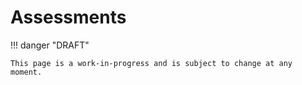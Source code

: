 # Assessments

!!! danger "DRAFT"

    This page is a work-in-progress and is subject to change at any moment.
